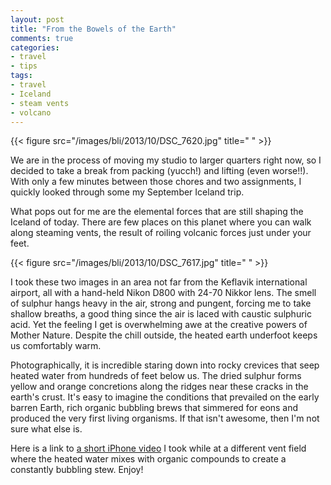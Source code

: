 ```yaml
---
layout: post
title: "From the Bowels of the Earth"
comments: true
categories:
- travel
- tips
tags:
- travel
- Iceland
- steam vents
- volcano
---
```


{{< figure src="/images/bli/2013/10/DSC_7620.jpg" title="  " >}}

We are in the process of moving my studio to larger quarters right now, so I decided to take a break from packing (yucch!) and lifting (even worse!!). With only a few minutes between those chores and two assignments, I quickly looked through some my September Iceland trip.    

<!--more-->

What pops out for me are the elemental forces that are still shaping the Iceland of today. There are few places on this planet where you can walk along steaming vents, the result of roiling volcanic forces just under your feet. 

{{< figure src="/images/bli/2013/10/DSC_7617.jpg" title="  " >}}

I took these two images in an area not far from the Keflavik international airport, all with a hand-held Nikon D800 with 24-70 Nikkor lens. The smell of sulphur hangs heavy in the air, strong and pungent, forcing me to take shallow breaths, a good thing since the air is laced with caustic sulphuric acid. Yet the feeling I get is overwhelming awe at the creative powers of Mother Nature. Despite the chill outside, the heated earth underfoot keeps us comfortably warm. 

Photographically, it is incredible staring down into rocky crevices that seep heated water from hundreds of feet below us. The dried sulphur forms yellow and orange concretions along the ridges near these cracks in the earth's crust. It's easy to imagine the conditions that prevailed on the early barren Earth, rich organic bubbling brews that simmered for eons and produced the very first living organisms. If that isn't awesome, then I'm not sure what else is. 

Here is a link to [a short iPhone video](http://youtu.be/ZqHO_NqlY-Q) I took while at a different vent field where the heated water mixes with organic compounds to create a constantly bubbling stew. Enjoy!

 